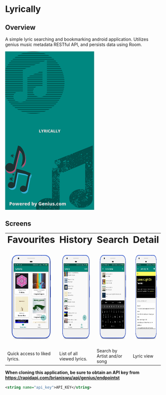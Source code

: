 # Lyrically

## Overview
A simple lyric searching and bookmarking android application. Utilizes genius music metadata RESTful API, and persists data using Room.

<img src=https://github.com/dims26/Lyrically/blob/master/app/src/main/res/drawable/splash_screen.png width="288" height="512" />

## Screens
<table border="0">
 <tr>
    <td><b style="font-size:30px">Favourites</b></td>
    <td><b style="font-size:30px">History</b></td>
    <td><b style="font-size:30px">Search</b></td>
    <td><b style="font-size:30px">Detail</b></td>
 </tr>
 <tr>
    <td>
     <img src=https://github.com/dims26/Lyrically/blob/master/screens/Pixel%20overlay%20Favourites%20screen.png width="180" height="320" />
   </td>
   <td>
    <img src=https://github.com/dims26/Lyrically/blob/master/screens/Pixel%20overlay%20History%20screen.png width="180" height="320" />
  </td>
   <td>
    <img src=https://github.com/dims26/Lyrically/blob/master/screens/Pixel%20overlay%20Search%20screen.png width="180" height="320" />
  </td>
   <td>
    <img src=https://github.com/dims26/Lyrically/blob/master/screens/Pixel%20overlay%20Detail%20screen.png width="180" height="320" />
  </td>
 </tr>
 <tr>
  <td>Quick access to liked lyrics.</td>
  <td>List of all viewed lyrics.</td>
  <td>Search by Artist and/or song</td>
  <td>Lyric view</td>
 </tr>
</table>

**When cloning this application, be sure to obtain an API key from https://rapidapi.com/brianiswu/api/genius/endpointst**
```xml
<string name="api_key">API_KEY</string>
```

